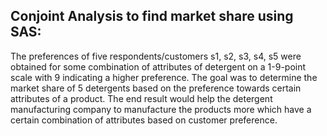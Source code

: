 ## Conjoint Analysis to find market share using SAS:

The preferences of five respondents/customers s1, s2, s3, s4, s5 were obtained for some combination of attributes 
of detergent on a 1-9-point scale with 9 indicating a higher preference. The goal was to determine the 
market share of 5 detergents based on the preference towards certain attributes of a product. The end result would
help the detergent manufacturing company to manufacture the products more which have a certain combination of 
attributes based on customer preference. 
